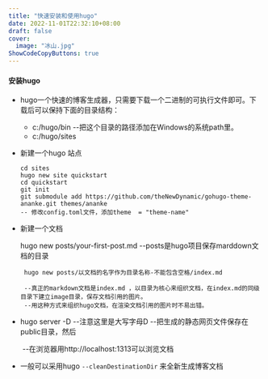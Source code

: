 ```yaml
---
title: "快速安装和使用hugo"
date: 2022-11-01T22:32:10+08:00
draft: false
cover:  
  image: "冰山.jpg"
ShowCodeCopyButtons: true
---
```


#### 安装hugo

* hugo一个快速的博客生成器，只需要下载一个二进制的可执行文件即可。下载后可以保持下面的目录结构：
  * c:/hugo/bin   --把这个目录的路径添加在Windows的系统path里。
  * c:/hugo/sites

* 新建一个hugo 站点
  ~~~
  cd sites
  hugo new site quickstart 
  cd quickstart
  git init 
  git submodule add https://github.com/theNewDynamic/gohugo-theme-ananke.git themes/ananke
  -- 修改config.toml文件，添加theme  = "theme-name"
  ~~~

* 新建一个文档

  hugo new  posts/your-first-post.md        --posts是hugo项目保存marddown文档的目录

  ~~~
   hugo new posts/以文档的名字作为目录名称-不能包含空格/index.md     
  
   --真正的markdown文档是index.md ，以目录为核心来组织文档，在index.md的同级目录下建立image目录，保存文档引用的图片。
   --用这种方式来组织hugo文档，在渲染文档引用的图片时不易出错。
  ~~~

  

* hugo server -D   --注意这里是大写字母D   --把生成的静态网页文件保存在public目录，然后

  ​                                                                         --在浏览器用http://localhost:1313可以浏览文档

* 一般可以采用hugo `--cleanDestinationDir` 来全新生成博客文档


